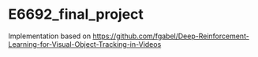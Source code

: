 # E6692_final_project
Implementation based on https://github.com/fgabel/Deep-Reinforcement-Learning-for-Visual-Object-Tracking-in-Videos
